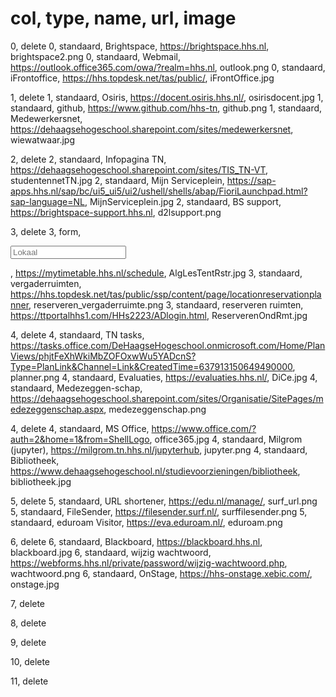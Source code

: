 # col, type, name, url, image
0, delete
0, standaard, Brightspace, https://brightspace.hhs.nl, brightspace2.png
0, standaard, Webmail, https://outlook.office365.com/owa/?realm=hhs.nl, outlook.png
0, standaard, iFrontoffice, https://hhs.topdesk.net/tas/public/, iFrontOffice.jpg

1, delete
1, standaard, Osiris, https://docent.osiris.hhs.nl/, osirisdocent.jpg
1, standaard, github, https://www.github.com/hhs-tn, github.png
1, standaard, Medewerkersnet, https://dehaagsehogeschool.sharepoint.com/sites/medewerkersnet, wiewatwaar.jpg

2, delete
2, standaard, Infopagina TN, https://dehaagsehogeschool.sharepoint.com/sites/TIS_TN-VT, studentennetTN.jpg
2, standaard, Mijn Serviceplein, https://sap-apps.hhs.nl/sap/bc/ui5_ui5/ui2/ushell/shells/abap/FioriLaunchpad.html?sap-language=NL, MijnServiceplein.jpg
2, standaard, BS support, https://brightspace-support.hhs.nl, d2lsupport.png

3, delete
3, form, <form target="_blank" method="get" action="https://mytimetable.hhs.nl/link"> <input type="hidden" name="timetable.type" value="room"> <input  type="text" placeholder="Lokaal" name="timetable.key"></form>, https://mytimetable.hhs.nl/schedule, AlgLesTentRstr.jpg
3, standaard, vergaderruimten, https://hhs.topdesk.net/tas/public/ssp/content/page/locationreservationplanner, reserveren_vergaderruimte.png
3, standaard, reserveren ruimten, https://ttportalhhs1.com/HHs2223/ADlogin.html, ReserverenOndRmt.jpg

4, delete
4, standaard, TN tasks, https://tasks.office.com/DeHaagseHogeschool.onmicrosoft.com/Home/PlanViews/phjtFeXhWkiMbZOFOxwWu5YADcnS?Type=PlanLink&Channel=Link&CreatedTime=637913150649490000, planner.png
4, standaard, Evaluaties, https://evaluaties.hhs.nl/, DiCe.jpg
4, standaard, Medezeggen-schap, https://dehaagsehogeschool.sharepoint.com/sites/Organisatie/SitePages/medezeggenschap.aspx, medezeggenschap.png

4, delete
4, standaard, MS Office, https://www.office.com/?auth=2&home=1&from=ShellLogo, office365.jpg
4, standaard, Milgrom (jupyter), https://milgrom.tn.hhs.nl/jupyterhub, jupyter.png
4, standaard, Bibliotheek, https://www.dehaagsehogeschool.nl/studievoorzieningen/bibliotheek, bibliotheek.jpg

5, delete
5, standaard, URL shortener, https://edu.nl/manage/, surf_url.png
5, standaard, FileSender, https://filesender.surf.nl/, surffilesender.png
5, standaard, eduroam Visitor, https://eva.eduroam.nl/, eduroam.png

6, delete
6, standaard, Blackboard, https://blackboard.hhs.nl, blackboard.jpg
6, standaard, wijzig wachtwoord, https://webforms.hhs.nl/private/password/wijzig-wachtwoord.php, wachtwoord.png
6, standaard, OnStage, https://hhs-onstage.xebic.com/, onstage.jpg

7, delete

8, delete

9, delete

10, delete

11, delete
